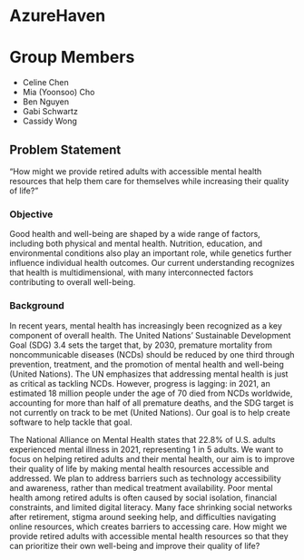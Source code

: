 # AzureHaven

# Group Members
- Celine Chen
- Mia (Yoonsoo) Cho
- Ben Nguyen
- Gabi Schwartz
- Cassidy Wong

## Problem Statement
“How might we provide retired adults with accessible mental health resources that help them care for themselves while increasing their quality of life?”

### Objective
Good health and well-being are shaped by a wide range of factors, including both physical and mental health. Nutrition, education, and environmental conditions also play an important role, while genetics further influence individual health outcomes. Our current understanding recognizes that health is multidimensional, with many interconnected factors contributing to overall well-being.

### Background
In recent years, mental health has increasingly been recognized as a key component of overall health. The United Nations’ Sustainable Development Goal (SDG) 3.4 sets the target that, by 2030, premature mortality from noncommunicable diseases (NCDs) should be reduced by one third through prevention, treatment, and the promotion of mental health and well-being (United Nations). The UN emphasizes that addressing mental health is just as critical as tackling NCDs. However, progress is lagging: in 2021, an estimated 18 million people under the age of 70 died from NCDs worldwide, accounting for more than half of all premature deaths, and the SDG target is not currently on track to be met (United Nations). Our goal is to help create software to help tackle that goal. 

The National Alliance on Mental Health states that 22.8% of U.S. adults experienced mental illness in 2021, representing 1 in 5 adults. We want to focus on helping retired adults and their mental health, our aim is to improve their quality of life by making mental health resources accessible and addressed. We plan to address barriers such as technology accessibility and awareness, rather than medical treatment availability. Poor mental health among retired adults is often caused by social isolation, financial constraints, and limited digital literacy. Many face shrinking social networks after retirement, stigma around seeking help, and difficulties navigating online resources, which creates barriers to accessing care. How might we provide retired adults with accessible mental health resources so that they can prioritize their own well-being and improve their quality of life?

